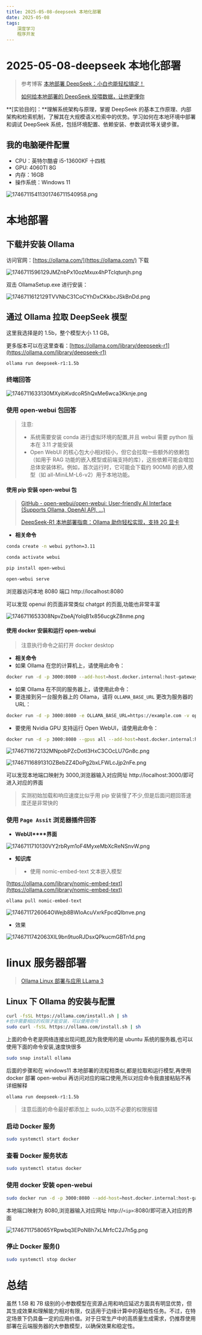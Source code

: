 ```yaml
---
title: 2025-05-08-deepseek 本地化部署
date: 2025-05-08
tags: 
    深度学习
    程序开发
---
```


# 2025-05-08-deepseek 本地化部署

> 参考博客
> [本地部署 DeepSeek：小白也能轻松搞定！](https://www.cnblogs.com/xiezhr/p/18712410)
>
> [如何给本地部署的 DeepSeek 投喂数据，让他更懂你](https://www.cnblogs.com/xiezhr/p/18714692)

**[实验目的]：**理解系统架构与原理，掌握 DeepSeek 的基本工作原理、内部架构和检索机制，了解其在大规模语义检索中的优势。学习如何在本地环境中部署和调试 DeepSeek 系统，包括环境配置、依赖安装、参数调优等关键步骤。

## **我的电脑硬件配置**

- CPU：英特尔酷睿 i5-13600KF 十四核
- GPU:  4060TI 8G
- 内存：16GB
- 操作系统：Windows 11

![17467115411301746711540958.png](https://tk-pichost-1325224430.cos.ap-chengdu.myqcloud.com/blog/17467115411301746711540958.png)

# 本地部署

## **下载并安装 Ollama**

访问官网：[https://ollama.com/](https://ollama.com/) 下载

![1746711596129JMZnbPx10ozMxux4hPTcIqtunjh.png](https://tk-pichost-1325224430.cos.ap-chengdu.myqcloud.com/blog/1746711596129JMZnbPx10ozMxux4hPTcIqtunjh.png)

双击 OllamaSetup.exe 进行安装：

![1746711612129TVVNbC31CoCYhDxCKkbcJSkBnDd.png](https://tk-pichost-1325224430.cos.ap-chengdu.myqcloud.com/blog/1746711612129TVVNbC31CoCYhDxCKkbcJSkBnDd.png)

## **通过 Ollama 拉取 DeepSeek 模型**

这里我选择是的 1.5b，整个模型大小 1.1 GB。

更多版本可以在这里查看：[https://ollama.com/library/deepseek-r1](https://ollama.com/library/deepseek-r1)

```bash
ollama run deepseek-r1:1.5b
```

### 终端回答

![1746711633130MXyibKvdcoR5hQxMe6wca3Kknje.png](https://tk-pichost-1325224430.cos.ap-chengdu.myqcloud.com/blog/1746711633130MXyibKvdcoR5hQxMe6wca3Kknje.png)

### 使用 open-webui 包回答

> 注意:
>
> - 系统需要安装 conda 进行虚拟环境的配置,并且 webui 需要 python 版本在 3.11 才能安装
> - Open WebUI 的核心包大小相对较小，但它会拉取一些额外的依赖包（如用于 RAG 功能的嵌入模型或前端支持的库），这些依赖可能会增加总体安装体积。例如，首次运行时，它可能会下载约 900MB 的嵌入模型（如 all-MiniLM-L6-v2）用于本地功能。

#### 使用 pip 安装 open-webui 包

> [GitHub - open-webui/open-webui: User-friendly AI Interface (Supports Ollama, OpenAI API, ...)](https://github.com/open-webui/open-webui)
>
> [DeepSeek-R1 本地部署指南：Ollama 助你轻松实现，支持 2G 显卡](https://zhuanlan.zhihu.com/p/20642808493)

- **相关命令**

```bash
conda create -n webui python=3.11

conda activate webui

pip install open-webui

open-webui serve
```

浏览器访问本地 8080 端口 http://localhost:8080

可以发现 openui 的页面非常类似 chatgpt 的页面,功能也非常丰富

![1746711653308NpvZbeAjYolqB1x856ucgkZ8nme.png](https://tk-pichost-1325224430.cos.ap-chengdu.myqcloud.com/blog/1746711653308NpvZbeAjYolqB1x856ucgkZ8nme.png)

#### 使用 docker 安装和运行 open-webui

> 注意执行命令之前打开 docker desktop

- **相关命令**
- 如果 Ollama 在您的计算机上，请使用此命令：

```bash
docker run -d -p 3000:8080 --add-host=host.docker.internal:host-gateway -v open-webui:/app/backend/data --name open-webui --restart always ghcr.io/open-webui/open-webui:main
```

- 如果 Ollama 在不同的服务器上，请使用此命令：
- 要连接到另一台服务器上的 Ollama，请将 `OLLAMA_BASE_URL` 更改为服务器的 URL：

```bash
docker run -d -p 3000:8080 -e OLLAMA_BASE_URL=https://example.com -v open-webui:/app/backend/data --name open-webui --restart always ghcr.io/open-webui/open-webui:main
```

- 要使用 Nvidia GPU 支持运行 Open WebUI，请使用此命令：

```bash
docker run -d -p 3000:8080 --gpus all --add-host=host.docker.internal:host-gateway -v open-webui:/app/backend/data --name open-webui --restart always ghcr.io/open-webui/open-webui:cuda
```

![1746711672132MNpobPZcDotI3HxC3COcLU7Gn8c.png](https://tk-pichost-1325224430.cos.ap-chengdu.myqcloud.com/blog/1746711672132MNpobPZcDotI3HxC3COcLU7Gn8c.png)

![1746711689131OZBebZZ4DoPg2bxLFWLcJjp2nFe.png](https://tk-pichost-1325224430.cos.ap-chengdu.myqcloud.com/blog/1746711689131OZBebZZ4DoPg2bxLFWLcJjp2nFe.png)

可以发现本地端口映射为 3000,浏览器输入对应网址 http://localhost:3000/即可进入对应的界面

> 实测初始加载和响应速度比似乎用 pip 安装慢了不少,但是后面问题回答速度还是非常快的

### 使用 `Page Assit` 浏览器插件回答

- **WebUI****界面**

![1746711710130VY2rbRym1oF4MyxeMbXcReNSnvW.png](https://tk-pichost-1325224430.cos.ap-chengdu.myqcloud.com/blog/1746711710130VY2rbRym1oF4MyxeMbXcReNSnvW.png)

- **知识库**

> - 使用 nomic-embed-text 文本嵌入模型

[https://ollama.com/library/nomic-embed-text](https://ollama.com/library/nomic-embed-text)

```bash
ollama pull nomic-embed-text
```

![1746711726064OWejb8BWloAcuVxrkFpcdQIbnve.png](https://tk-pichost-1325224430.cos.ap-chengdu.myqcloud.com/blog/1746711726064OWejb8BWloAcuVxrkFpcdQIbnve.png)

- 效果

![1746711742063XIL9bn9tuoRJDsxQPkucmGBTn1d.png](https://tk-pichost-1325224430.cos.ap-chengdu.myqcloud.com/blog/1746711742063XIL9bn9tuoRJDsxQPkucmGBTn1d.png)

# linux 服务器部署

> [Ollama Linux 部署与应用 LLama 3](https://zhuanlan.zhihu.com/p/694331045)

## Linux 下 Ollama 的安装与配置

```bash
curl -fsSL https://ollama.com/install.sh | sh
#也许需要相应的权限才能安装，可以使用命令
sudo curl -fsSL https://ollama.com/install.sh | sh
```

上面的命令老是网络连接出现问题,因为我使用的是 ubuntu 系统的服务器,也可以使用下面的命令安装,速度快很多

```bash
sudo snap install ollama
```

后面的步骤和在 windows11 本地部署的流程相类似,都是拉取和运行模型,再使用 docker 部署 open-webui 再访问对应的端口使用,所以对应命令我直接粘贴不再详细解释

```bash
ollama run deepseek-r1:1.5b
```

> 注意后面的命令最好都添加上 sudo,以防不必要的权限报错

### 启动 Docker 服务

```bash
sudo systemctl start docker
```

### 查看 Docker 服务状态

```bash
sudo systemctl status docker
```

### 使用 docker 安装 open-webui

```bash
sudo docker run -d -p 3000:8080 --add-host=host.docker.internal:host-gateway -v open-webui:/app/backend/data --name open-webui --restart always ghcr.io/open-webui/open-webui:main
```

本地端口映射为 8080,浏览器输入对应网址 http://`<ip>`:8080/即可进入对应的界面

![1746711758065YRpwbq3EPoN8h7xLMrfcC2J7n5g.png](https://tk-pichost-1325224430.cos.ap-chengdu.myqcloud.com/blog/1746711758065YRpwbq3EPoN8h7xLMrfcC2J7n5g.png)

### 停止 Docker 服务()

```bash
sudo systemctl stop docker
```

# 总结

虽然 1.5B 和 7B 级别的小参数模型在资源占用和响应延迟方面具有明显优势，但其生成效果和理解能力相对有限，仅适用于边缘计算中的基础性任务。不过，在特定场景下仍具备一定的应用价值。对于日常生产中的高质量生成需求，仍推荐使用部署在云端服务器的大参数模型，以确保效果和稳定性。
